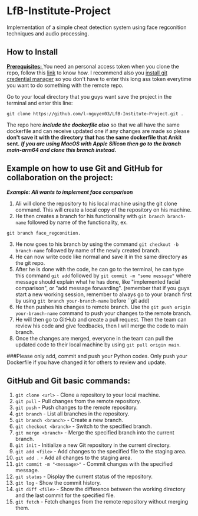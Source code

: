 # LfB-Institute-Project
Implementation of a simple cheat detection system using face regconition techniques and audio processing. 

## How to Install 
<u> **Prerequisites:** </u> You need an personal access token when you clone the repo, follow this [link](https://docs.github.com/en/authentication/keeping-your-account-and-data-secure/creating-a-personal-access-token) to know how. I recommend also you [install git credential manager](https://github.com/git-ecosystem/git-credential-manager/blob/release/docs/install.md) so you don't have to enter this long ass token everytime you want to do something with the remote repo.

Go to your local directory that you guys want save the project in the terminal and enter this line: 
```
git clone https://github.com/l-nguyen03/LfB-Institute-Project.git .
```
The repo here **_include the dockerfile also_** so that we all have the same dockerfile and can receive updated one if any changes are made so please **don't save it with the directory that has the same dockerfile that Ankit sent.** **_If you are using MacOS with Apple Silicon then go to the branch main-arm64 and clone this branch instead._**

## Example on how to use Git and GitHub for collaboration on the project:

**_Example: Ali wants to implement face comparison_**

1. Ali will clone the repository to his local machine using the git clone command. This will create a local copy of the repository on his machine.
2. He then creates a branch for his functionality with ``git branch branch-name`` followed by name of the functionality, ex. 
```
git branch face_regconition.
```
3. He now goes to his branch by using the command ``git checkout -b branch-name`` followed by name of the newly created branch.
4. He can now write code like normal and save it in the same directory as the git repo.
5. After he is done with the code, he can go to the terminal, he can type this command ``git add`` followed by ``git commit -m "some message"`` where message should explain what he has done, like "implemented facial comparison", or "add message forwarding". (remember that if you guys start a new working session, remember to always go to your branch first by using ``git branch your-branch-name`` before ``git add)
6. He then pushes his changes to remote branch. Use the ``git push origin your-branch-name`` command to push your changes to the remote branch.
7. He will then go to GitHub and create a pull request. Then the team can review his code and give feedbacks, then I will merge the code to main branch.
8. Once the changes are merged, everyone in the team can pull the updated code to their local machine by using ``git pull origin main``.

###Please only add, commit and push your Python codes. Only push your Dockerfile if you have changed it for others to review and update.

## GitHub and Git basic commands: 
1. ``git clone <url>`` - Clone a repository to your local machine.
2. ``git pull`` - Pull changes from the remote repository.
3. ``git push`` - Push changes to the remote repository.
4. ``git branch`` - List all branches in the repository.
5. ``git branch <branch>`` - Create a new branch.
6. ``git checkout <branch>`` - Switch to the specified branch.
7. ``git merge <branch>`` - Merge the specified branch into the current branch.
8. ``git init`` - Initialize a new Git repository in the current directory.
9. ``git add <file>`` - Add changes to the specified file to the staging area.
10. ``git add .`` - Add all changes to the staging area.
11. ``git commit -m "<message>"`` - Commit changes with the specified message.
12. ``git status`` - Display the current status of the repository.
13. ``git log`` - Show the commit history.
14. ``git diff <file>`` - Show the difference between the working directory and the last commit for the specified file.
15. ``git fetch`` - Fetch changes from the remote repository without merging them.
